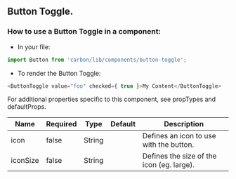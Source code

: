 ## Button Toggle.

### How to use a Button Toggle in a component:

* In your file:

```javascript
import Button from 'carbon/lib/components/button-toggle';
```

* To render the Button Toggle:

```javascript
<ButtonToggle value="foo" checked={ true }>My Content</ButtonToggle>
```

For additional properties specific to this component, see propTypes and defaultProps.


| Name          | Required       | Type           | Default       | Description   |
| ------------- |  ------------- |  ------------- | ------------- | ------------- |
| icon          | false          | String         |               | Defines an icon to use with the button. |
| iconSize      | false          | String         |               | Defines the size of the icon (eg. large). |
